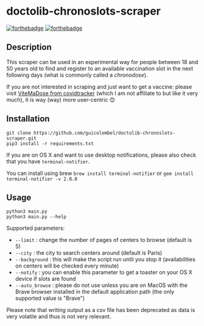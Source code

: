 # doctolib-chronoslots-scraper

[![forthebadge](https://forthebadge.com/images/badges/made-with-python.svg)](https://forthebadge.com)
[![forthebadge](https://forthebadge.com/images/badges/60-percent-of-the-time-works-every-time.svg)](https://forthebadge.com)

## Description

This scraper can be used in an experimental way for people between 18 and 50 years old to find and register to an available vaccination slot in the next following days (what is commonly called a *chronodose*).

If you are not interested in scraping and just want to get a vaccine: please visit [ViteMaDose from covidtracker](https://vitemadose.covidtracker.fr) (which I am not affiliate to but like it very much), it is way (way) more user-centric 😊

## Installation

```
git clone https://github.com/guicolombel/doctolib-chronoslots-scraper.git
pip3 install -r requirements.txt
```

If you are on OS X and want to use desktop notifications, please also check that you have `terminal-notifier`. 

You can install using brew `brew install terminal-notifier` or `gem install terminal-notifier -v 2.0.0`

## Usage

```
python3 main.py
python3 main.py --help
```

Supported parameters:
- `--limit` : change the number of pages of centers to browse (default is 5)
- `--city` : the city to search centers around (default is Paris)
- `--background` : this will make the script run until you stop it (availabilities on centers will be checked every minute)
- `--notify` : you can enable this parameter to get a toaster on your OS X device if slots are found
- `--auto_browse` : please do not use unless you are on MacOS with the Brave browser installed in the default application path (the only supported value is "Brave")

Please note that writing output as a csv file has been deprecated as data is very volatile and thus is not very relevant. 

